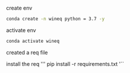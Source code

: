 create env
```bash
conda create -n wineq python = 3.7 -y
```
activate env
```bash
conda activate wineq
```

created a req file

install the req
'''
pip install -r requirements.txt
'``